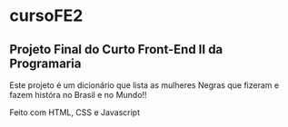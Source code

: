 ﻿# cursoFE2

## Projeto Final do Curto Front-End II da Programaria

Este projeto é um dicionário que lista as mulheres Negras que fizeram e fazem históra no Brasil e no Mundo!!

Feito com HTML, CSS e Javascript
